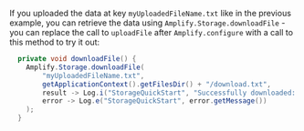 If you uploaded the data at key `myUploadedFileName.txt` like in the previous example, you can retrieve the data using `Amplify.Storage.downloadFile` - you can replace the call to `uploadFile` after `Amplify.configure` with a call to this method to try it out:

```java
  private void downloadFile() {
    Amplify.Storage.downloadFile(
        "myUploadedFileName.txt",
        getApplicationContext().getFilesDir() + "/download.txt",
        result -> Log.i("StorageQuickStart", "Successfully downloaded: " + result.getFile().getName()),
        error -> Log.e("StorageQuickStart", error.getMessage())
    );
  }
```